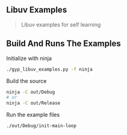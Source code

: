 Libuv Examples
---------------

> Libuv examples for self learning

## Build And Runs The Examples

Initialize with ninja

```bash
./gyp_libuv_examples.py -f ninja
```

Build the source

```bash
ninja -C out/Debug
# or
ninja -C out/Release
```

Run the example files

```bash
./out/Debug/init-main-loop
```
